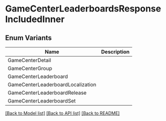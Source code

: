 # GameCenterLeaderboardsResponseIncludedInner

## Enum Variants

| Name | Description |
|---- | -----|
| GameCenterDetail |  |
| GameCenterGroup |  |
| GameCenterLeaderboard |  |
| GameCenterLeaderboardLocalization |  |
| GameCenterLeaderboardRelease |  |
| GameCenterLeaderboardSet |  |

[[Back to Model list]](../README.md#documentation-for-models) [[Back to API list]](../README.md#documentation-for-api-endpoints) [[Back to README]](../README.md)


